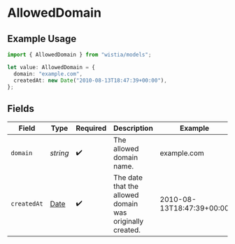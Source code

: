 # AllowedDomain

## Example Usage

```typescript
import { AllowedDomain } from "wistia/models";

let value: AllowedDomain = {
  domain: "example.com",
  createdAt: new Date("2010-08-13T18:47:39+00:00"),
};
```

## Fields

| Field                                                                                         | Type                                                                                          | Required                                                                                      | Description                                                                                   | Example                                                                                       |
| --------------------------------------------------------------------------------------------- | --------------------------------------------------------------------------------------------- | --------------------------------------------------------------------------------------------- | --------------------------------------------------------------------------------------------- | --------------------------------------------------------------------------------------------- |
| `domain`                                                                                      | *string*                                                                                      | :heavy_check_mark:                                                                            | The allowed domain name.                                                                      | example.com                                                                                   |
| `createdAt`                                                                                   | [Date](https://developer.mozilla.org/en-US/docs/Web/JavaScript/Reference/Global_Objects/Date) | :heavy_check_mark:                                                                            | The date that the allowed domain was originally created.                                      | 2010-08-13T18:47:39+00:00                                                                     |